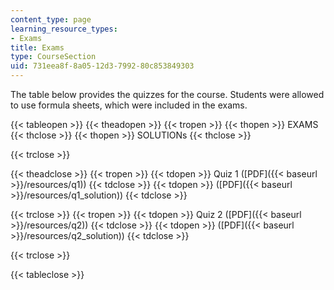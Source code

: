 ```yaml
---
content_type: page
learning_resource_types:
- Exams
title: Exams
type: CourseSection
uid: 731eea8f-8a05-12d3-7992-80c853849303
---
```


The table below provides the quizzes for the course. Students were allowed to use formula sheets, which were included in the exams.

{{< tableopen >}}
{{< theadopen >}}
{{< tropen >}}
{{< thopen >}}
EXAMS
{{< thclose >}}
{{< thopen >}}
SOLUTIONs
{{< thclose >}}

{{< trclose >}}

{{< theadclose >}}
{{< tropen >}}
{{< tdopen >}}
Quiz 1 ([PDF]({{< baseurl >}}/resources/q1))
{{< tdclose >}}
{{< tdopen >}}
([PDF]({{< baseurl >}}/resources/q1_solution))
{{< tdclose >}}

{{< trclose >}}
{{< tropen >}}
{{< tdopen >}}
Quiz 2 ([PDF]({{< baseurl >}}/resources/q2))
{{< tdclose >}}
{{< tdopen >}}
([PDF]({{< baseurl >}}/resources/q2_solution))
{{< tdclose >}}

{{< trclose >}}

{{< tableclose >}}